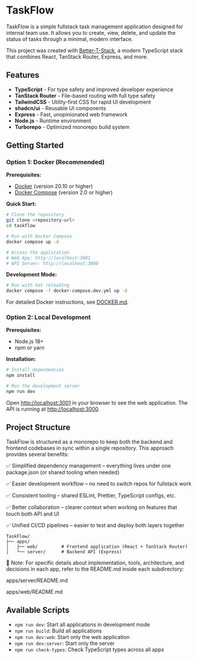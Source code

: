 # TaskFlow

TaskFlow is a simple fullstack task management application designed for internal team use. It allows you to create, view, delete, and update the status of tasks through a minimal, modern interface.

This project was created with [Better-T-Stack](https://github.com/AmanVarshney01/create-better-t-stack), a modern TypeScript stack that combines React, TanStack Router, Express, and more.

## Features

- **TypeScript** - For type safety and improved developer experience
- **TanStack Router** - File-based routing with full type safety
- **TailwindCSS** - Utility-first CSS for rapid UI development
- **shadcn/ui** - Reusable UI components
- **Express** - Fast, unopinionated web framework
- **Node.js** - Runtime environment
- **Turborepo** - Optimized monorepo build system

## Getting Started

### Option 1: Docker (Recommended)

**Prerequisites:**
- [Docker](https://docs.docker.com/get-docker/) (version 20.10 or higher)
- [Docker Compose](https://docs.docker.com/compose/install/) (version 2.0 or higher)

**Quick Start:**
```bash
# Clone the repository
git clone <repository-url>
cd taskflow

# Run with Docker Compose
docker compose up -d

# Access the application
# Web App: http://localhost:3001
# API Server: http://localhost:3000
```

**Development Mode:**
```bash
# Run with hot reloading
docker compose -f docker-compose.dev.yml up -d
```

For detailed Docker instructions, see [DOCKER.md](./DOCKER.md).

### Option 2: Local Development

**Prerequisites:**
- Node.js 18+
- npm or yarn

**Installation:**
```bash
# Install dependencies
npm install

# Run the development server
npm run dev
```

Open [http://localhost:3001](http://localhost:3001) in your browser to see the web application.
The API is running at [http://localhost:3000](http://localhost:3000).



## Project Structure

TaskFlow is structured as a monorepo to keep both the backend and frontend codebases in sync within a single repository. This approach provides several benefits:

✅ Simplified dependency management – everything lives under one package.json (or shared tooling when needed)

✅ Easier development workflow – no need to switch repos for fullstack work

✅ Consistent tooling – shared ESLint, Prettier, TypeScript configs, etc.

✅ Better collaboration – clearer context when working on features that touch both API and UI

✅ Unified CI/CD pipelines – easier to test and deploy both layers together

```
TaskFlow/
├── apps/
│   ├── web/         # Frontend application (React + TanStack Router)
│   └── server/      # Backend API (Express)
```
📘 Note: For specific details about implementation, tools, architecture, and decisions in each app, refer to the README.md inside each subdirectory:

apps/server/README.md

apps/web/README.md

## Available Scripts

- `npm run dev`: Start all applications in development mode
- `npm run build`: Build all applications
- `npm run dev:web`: Start only the web application
- `npm run dev:server`: Start only the server
- `npm run check-types`: Check TypeScript types across all apps
